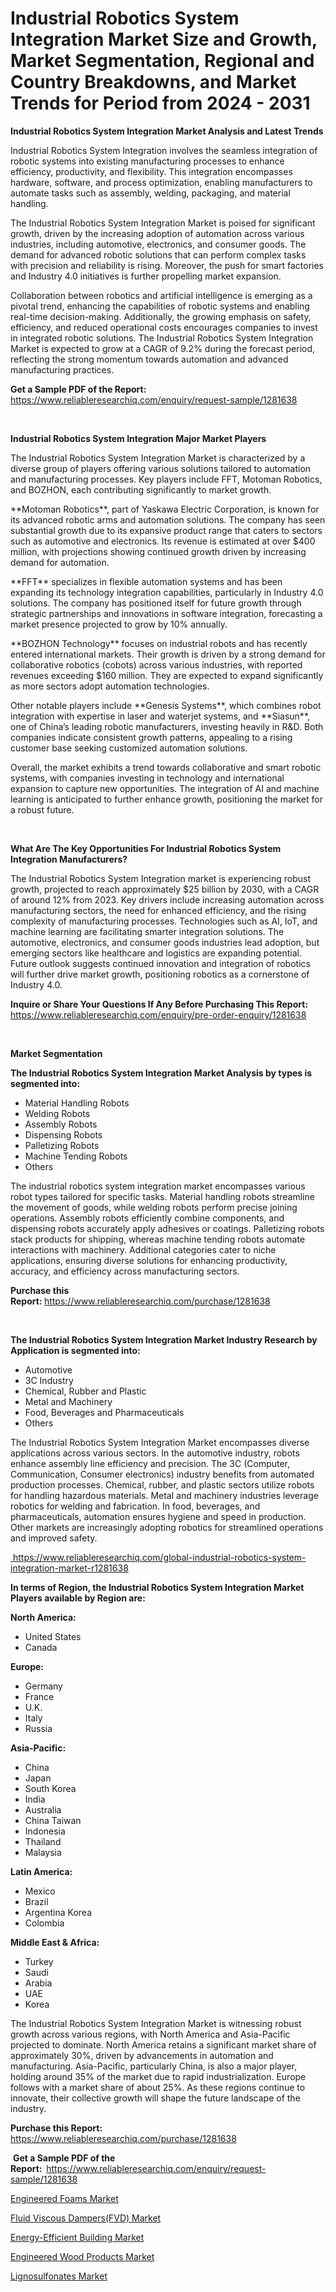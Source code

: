 <p><h1>Industrial Robotics System Integration Market Size and Growth, Market Segmentation, Regional and Country Breakdowns, and Market Trends for Period from 2024 -  2031</h1></p><p><strong>Industrial Robotics System Integration Market Analysis and Latest Trends</strong></p>
<p><p>Industrial Robotics System Integration involves the seamless integration of robotic systems into existing manufacturing processes to enhance efficiency, productivity, and flexibility. This integration encompasses hardware, software, and process optimization, enabling manufacturers to automate tasks such as assembly, welding, packaging, and material handling. </p><p>The Industrial Robotics System Integration Market is poised for significant growth, driven by the increasing adoption of automation across various industries, including automotive, electronics, and consumer goods. The demand for advanced robotic solutions that can perform complex tasks with precision and reliability is rising. Moreover, the push for smart factories and Industry 4.0 initiatives is further propelling market expansion. </p><p>Collaboration between robotics and artificial intelligence is emerging as a pivotal trend, enhancing the capabilities of robotic systems and enabling real-time decision-making. Additionally, the growing emphasis on safety, efficiency, and reduced operational costs encourages companies to invest in integrated robotic solutions. The Industrial Robotics System Integration Market is expected to grow at a CAGR of 9.2% during the forecast period, reflecting the strong momentum towards automation and advanced manufacturing practices.</p></p>
<p><strong>Get a Sample PDF of the Report:&nbsp;</strong> <a href="https://www.reliableresearchiq.com/enquiry/request-sample/1281638?utm_campaign=1123&utm_medium=2&utm_source=Github&utm_content=ia&utm_term=10122024&utm_id=industrial-robotics-system-integration">https://www.reliableresearchiq.com/enquiry/request-sample/1281638</a></p>
<p>&nbsp;</p>
<p><strong>Industrial Robotics System Integration Major Market Players</strong></p>
<p><p>The Industrial Robotics System Integration Market is characterized by a diverse group of players offering various solutions tailored to automation and manufacturing processes. Key players include FFT, Motoman Robotics, and BOZHON, each contributing significantly to market growth.</p><p>**Motoman Robotics**, part of Yaskawa Electric Corporation, is known for its advanced robotic arms and automation solutions. The company has seen substantial growth due to its expansive product range that caters to sectors such as automotive and electronics. Its revenue is estimated at over $400 million, with projections showing continued growth driven by increasing demand for automation.</p><p>**FFT** specializes in flexible automation systems and has been expanding its technology integration capabilities, particularly in Industry 4.0 solutions. The company has positioned itself for future growth through strategic partnerships and innovations in software integration, forecasting a market presence projected to grow by 10% annually.</p><p>**BOZHON Technology** focuses on industrial robots and has recently entered international markets. Their growth is driven by a strong demand for collaborative robotics (cobots) across various industries, with reported revenues exceeding $160 million. They are expected to expand significantly as more sectors adopt automation technologies.</p><p>Other notable players include **Genesis Systems**, which combines robot integration with expertise in laser and waterjet systems, and **Siasun**, one of China’s leading robotic manufacturers, investing heavily in R&D. Both companies indicate consistent growth patterns, appealing to a rising customer base seeking customized automation solutions.</p><p>Overall, the market exhibits a trend towards collaborative and smart robotic systems, with companies investing in technology and international expansion to capture new opportunities. The integration of AI and machine learning is anticipated to further enhance growth, positioning the market for a robust future.</p></p>
<p>&nbsp;</p>
<p><strong>What Are The Key Opportunities For Industrial Robotics System Integration Manufacturers?</strong></p>
<p><p>The Industrial Robotics System Integration market is experiencing robust growth, projected to reach approximately $25 billion by 2030, with a CAGR of around 12% from 2023. Key drivers include increasing automation across manufacturing sectors, the need for enhanced efficiency, and the rising complexity of manufacturing processes. Technologies such as AI, IoT, and machine learning are facilitating smarter integration solutions. The automotive, electronics, and consumer goods industries lead adoption, but emerging sectors like healthcare and logistics are expanding potential. Future outlook suggests continued innovation and integration of robotics will further drive market growth, positioning robotics as a cornerstone of Industry 4.0.</p></p>
<p><strong>Inquire or Share Your Questions If Any Before Purchasing This Report:</strong> <a href="https://www.reliableresearchiq.com/enquiry/pre-order-enquiry/1281638?utm_campaign=1123&utm_medium=2&utm_source=Github&utm_content=ia&utm_term=10122024&utm_id=industrial-robotics-system-integration">https://www.reliableresearchiq.com/enquiry/pre-order-enquiry/1281638</a></p>
<p>&nbsp;</p>
<p><strong>Market Segmentation</strong></p>
<p><strong>The Industrial Robotics System Integration Market Analysis by types is segmented into:</strong></p>
<p><ul><li>Material Handling Robots</li><li>Welding Robots</li><li>Assembly Robots</li><li>Dispensing Robots</li><li>Palletizing Robots</li><li>Machine Tending Robots</li><li>Others</li></ul></p>
<p><p>The industrial robotics system integration market encompasses various robot types tailored for specific tasks. Material handling robots streamline the movement of goods, while welding robots perform precise joining operations. Assembly robots efficiently combine components, and dispensing robots accurately apply adhesives or coatings. Palletizing robots stack products for shipping, whereas machine tending robots automate interactions with machinery. Additional categories cater to niche applications, ensuring diverse solutions for enhancing productivity, accuracy, and efficiency across manufacturing sectors.</p></p>
<p><strong>Purchase this Report:&nbsp;</strong><a href="https://www.reliableresearchiq.com/purchase/1281638?utm_campaign=1123&utm_medium=2&utm_source=Github&utm_content=ia&utm_term=10122024&utm_id=industrial-robotics-system-integration">https://www.reliableresearchiq.com/purchase/1281638</a></p>
<p>&nbsp;</p>
<p><strong>The Industrial Robotics System Integration Market Industry Research by Application is segmented into:</strong></p>
<p><ul><li>Automotive</li><li>3C Industry</li><li>Chemical, Rubber and Plastic</li><li>Metal and Machinery</li><li>Food, Beverages and Pharmaceuticals</li><li>Others</li></ul></p>
<p><p>The Industrial Robotics System Integration Market encompasses diverse applications across various sectors. In the automotive industry, robots enhance assembly line efficiency and precision. The 3C (Computer, Communication, Consumer electronics) industry benefits from automated production processes. Chemical, rubber, and plastic sectors utilize robots for handling hazardous materials. Metal and machinery industries leverage robotics for welding and fabrication. In food, beverages, and pharmaceuticals, automation ensures hygiene and speed in production. Other markets are increasingly adopting robotics for streamlined operations and improved safety.</p></p>
<p><a href="https://www.reliableresearchiq.com/global-industrial-robotics-system-integration-market-r1281638?utm_campaign=1123&utm_medium=2&utm_source=Github&utm_content=ia&utm_term=10122024&utm_id=industrial-robotics-system-integration">&nbsp;https://www.reliableresearchiq.com/global-industrial-robotics-system-integration-market-r1281638</a></p>
<p><strong>In terms of Region, the Industrial Robotics System Integration Market Players available by Region are:</strong></p>
<p>
    <p> <strong> North America: </strong>
        <ul>
            <li>United States</li>
            <li>Canada</li>
        </ul>
        </p> 
    <p> <strong> Europe: </strong>
        <ul>
            <li>Germany</li>
            <li>France</li>
            <li>U.K.</li>
            <li>Italy</li>
            <li>Russia</li>
        </ul>
        </p> 
    <p> <strong> Asia-Pacific: </strong>
        <ul>
            <li>China</li>
            <li>Japan</li>
            <li>South Korea</li>
            <li>India</li>
            <li>Australia</li>
            <li>China Taiwan</li>
            <li>Indonesia</li>
            <li>Thailand</li>
            <li>Malaysia</li>
        </ul>
        </p> 
    <p> <strong> Latin America: </strong>
        <ul>
            <li>Mexico</li>
            <li>Brazil</li>
            <li>Argentina Korea</li>
            <li>Colombia</li>
        </ul>
        </p> 
    <p> <strong> Middle East & Africa: </strong>
        <ul>
            <li>Turkey</li>
            <li>Saudi</li>
            <li>Arabia</li>
            <li>UAE</li>
            <li>Korea</li>
        </ul>
    </p>
    </p>
<p><p>The Industrial Robotics System Integration Market is witnessing robust growth across various regions, with North America and Asia-Pacific projected to dominate. North America retains a significant market share of approximately 30%, driven by advancements in automation and manufacturing. Asia-Pacific, particularly China, is also a major player, holding around 35% of the market due to rapid industrialization. Europe follows with a market share of about 25%. As these regions continue to innovate, their collective growth will shape the future landscape of the industry.</p></p>
<p><strong>Purchase this Report: </strong><a href="https://www.reliableresearchiq.com/purchase/1281638?utm_campaign=1123&utm_medium=2&utm_source=Github&utm_content=ia&utm_term=10122024&utm_id=industrial-robotics-system-integration">https://www.reliableresearchiq.com/purchase/1281638</a></p>
<p>&nbsp;<strong>Get a Sample PDF of the Report:&nbsp;&nbsp;</strong><a href="https://www.reliableresearchiq.com/enquiry/request-sample/1281638?utm_campaign=1123&utm_medium=2&utm_source=Github&utm_content=ia&utm_term=10122024&utm_id=industrial-robotics-system-integration">https://www.reliableresearchiq.com/enquiry/request-sample/1281638</a></p>
<p><strong></strong></p>
<p><p><a href="https://www.linkedin.com/pulse/c-hannibex-sqmmf?utm_campaign=1123&utm_medium=2&utm_source=Github&utm_content=ia&utm_term=10122024&utm_id=industrial-robotics-system-integration">Engineered Foams Market</a></p><p><a href="https://github.com/dierdrecrichton210/Market-Research-Report-List-1/blob/main/fluid-viscous-dampersfvd-market.md?utm_campaign=1123&utm_medium=2&utm_source=Github&utm_content=ia&utm_term=10122024&utm_id=industrial-robotics-system-integration">Fluid Viscous Dampers(FVD) Market</a></p><p><a href="https://www.linkedin.com/pulse/energy-efficient-building-market-forecasted-types-applications-xd5xe?utm_campaign=1123&utm_medium=2&utm_source=Github&utm_content=ia&utm_term=10122024&utm_id=industrial-robotics-system-integration">Energy-Efficient Building Market</a></p><p><a href="https://www.linkedin.com/pulse/stakeholders-can-gain-insights-engineered-wood-products-xxjte?utm_campaign=1123&utm_medium=2&utm_source=Github&utm_content=ia&utm_term=10122024&utm_id=industrial-robotics-system-integration">Engineered Wood Products Market</a></p><p><a href="https://www.linkedin.com/pulse/lignosulfonates-market-overview-components-application-prbre?utm_campaign=1123&utm_medium=2&utm_source=Github&utm_content=ia&utm_term=10122024&utm_id=industrial-robotics-system-integration">Lignosulfonates Market</a></p></p>